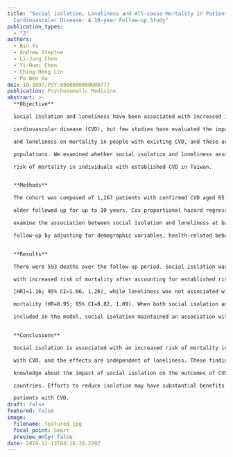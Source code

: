 ```yaml
---
title: "Social isolation, Loneliness and All-cause Mortality in Patients with
  Cardiovascular Disease: A 10-year Follow-up Study"
publication_types:
  - "2"
authors:
  - Bin Yu
  - Andrew Steptoe
  - Li-Jung Chen
  - Yi-Huei Chen
  - Ching-Heng Lin
  - Po-Wen Ku
doi: 10.1097/PSY.0000000000000777
publication: Psychosomatic Medicine
abstract: >-
  **Objective**

  Social isolation and loneliness have been associated with increased incidence of 

  cardiovascular disease (CVD), but few studies have evaluated the impact of social isolation 

  and loneliness on mortality in people with existing CVD, and these are limited to Western 

  populations. We examined whether social isolation and loneliness associated with increased 

  risk of mortality in individuals with established CVD in Taiwan.


  **Methods**

  The cohort was composed of 1,267 patients with confirmed CVD aged 65 years or 

  older followed up for up to 10 years. Cox proportional hazard regression models were used to 

  examine the association between social isolation and loneliness at baseline and mortality at 

  follow-up by adjusting for demographic variables, health-related behaviors, and health status.


  **Results**

  There were 593 deaths over the follow-up period. Social isolation was associated 

  with increased risk of mortality after accounting for established risk factors (hazard ratio 

  [HR]=1.16; 95% CI=1.06, 1.26), while loneliness was not associated with increased risk of 

  mortality (HR=0.95; 95% CI=0.82, 1.09). When both social isolation and loneliness were 

  included in the model, social isolation maintained an association with mortality (HR=1.16; 95% CI=1.07, 1.27).


  **Conclusions**

  Social isolation is associated with an increased risk of mortality in patients 

  with CVD, and the effects are independent of loneliness. These findings expand our 

  knowledge about the impact of social isolation on the outcomes of CVD in non-Western 

  countries. Efforts to reduce isolation may have substantial benefits in terms of mortality in 

  patients with CVD.
draft: false
featured: false
image:
  filename: featured.jpg
  focal_point: Smart
  preview_only: false
date: 2019-12-13T04:16:34.229Z
---
```

